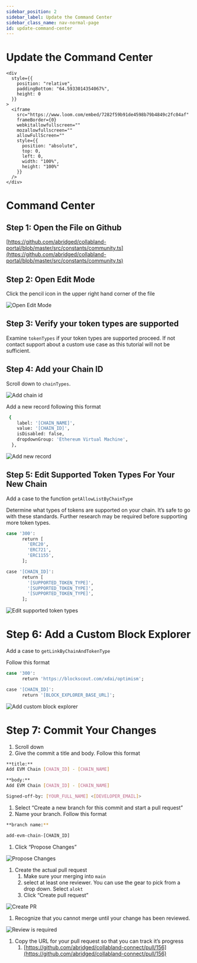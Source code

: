 ```yaml
---
sidebar_position: 2
sidebar_label: Update the Command Center
sidebar_class_name: nav-normal-page
id: update-command-center
---
```


# Update the Command Center

```mdx-code-block
<div
  style={{
    position: "relative",
    paddingBottom: "64.5933014354067%",
    height: 0
  }}
>
  <iframe
    src="https://www.loom.com/embed/7282f59b91de4598b79b4849c2fc04af"
    frameBorder={0}
    webkitallowfullscreen=""
    mozallowfullscreen=""
    allowFullScreen=""
    style={{
      position: "absolute",
      top: 0,
      left: 0,
      width: "100%",
      height: "100%"
    }}
  />
</div>
```

# Command Center

## Step 1: Open the File on Github

[https://github.com/abridged/collabland-portal/blob/master/src/constants/community.ts](https://github.com/abridged/collabland-portal/blob/master/src/constants/community.ts)

## Step 2: Open Edit Mode

Click the pencil icon in the upper right hand corner of the file

![Open Edit Mode](./imgs/img4.png)

## Step 3: Verify your token types are supported

Examine `tokenTypes` if your token types are supported proceed.  If not contact support about a custom use case as this tutorial will not be sufficient. 

## Step 4: Add your Chain ID

Scroll down to `chainTypes`. 

![Add chain id](./imgs/img5.png)

Add a new record following this format

```bash
 {
    label: '[CHAIN_NAME]',
    value: '[CHAIN_ID]',
    isDisabled: false,
    dropdownGroup: 'Ethereum Virtual Machine',
  },
```

![Add new record](./imgs/img6.png)

## Step 5: Edit Supported Token Types For Your New Chain

Add a case to the function `getAllowListByChainType`

Determine what types of tokens are supported on your chain.  It’s safe to go with these standards.  Further research may be required before supporting more token types. 

```bash
case '300':
      return [
        'ERC20',
        'ERC721',
        'ERC1155',
      ];

case '[CHAIN_ID]':
      return [
        '[SUPPORTED_TOKEN_TYPE]',
        '[SUPPORTED_TOKEN_TYPE]',
        '[SUPPORTED_TOKEN_TYPE]',
      ];
```

![Edit supported token types](./imgs/img7.png)

# Step 6: Add a Custom Block Explorer

Add a case to `getLinkByChainAndTokenType`

Follow this format

```bash
case '300':
      return 'https://blockscout.com/xdai/optimism';

case '[CHAIN_ID]':
      return '[BLOCK_EXPLORER_BASE_URL]';
```

![Add custom block explorer](./imgs/img8.png)

# Step 7: Commit Your Changes

1. Scroll down
2. Give the commit a title and body.  Follow this format

```bash
**title:**
Add EVM Chain [CHAIN_ID] - [CHAIN_NAME]

**body:**
Add EVM Chain [CHAIN_ID] - [CHAIN_NAME]

Signed-off-by: [YOUR_FULL_NAME] <[DEVELOPER_EMAIL]>
```

1. Select “Create a new branch for this commit and start a pull request”
2. Name your branch. Follow this format

```bash
**branch name:**

add-evm-chain-[CHAIN_ID]
```

1. Click “Propose Changes”

![Propose Changes](./imgs/img1.png)

1. Create the actual pull request
    1. Make sure your merging into `main`
    2. select at least one reviewer.  You can use the gear to pick from a drop down.  Select `alokt`
    3. Click “Create pull request”

![Create PR](./imgs/img2.png)

1. Recognize that you cannot merge until your change has been reviewed.

![Review is required](./imgs/img3.png)

1. Copy the URL for your pull request so that you can track it’s progress
    1. [https://github.com/abridged/collabland-connect/pull/156](https://github.com/abridged/collabland-connect/pull/156)
